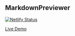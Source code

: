 ## MarkdownPreviewer

[![Netlify Status](https://api.netlify.com/api/v1/badges/cfc268a4-6216-4fb5-b1eb-3bfc699368d7/deploy-status)](https://app.netlify.com/sites/aqimonitor/deploys)

[Live Demo](https://markdownpreviewer.xyz)
